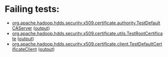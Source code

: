 # Failing tests: 

 * [org.apache.hadoop.hdds.security.x509.certificate.authority.TestDefaultCAServer](hadoop-hdds/framework/org.apache.hadoop.hdds.security.x509.certificate.authority.TestDefaultCAServer.txt) ([output](hadoop-hdds/framework/org.apache.hadoop.hdds.security.x509.certificate.authority.TestDefaultCAServer-output.txt))
 * [org.apache.hadoop.hdds.security.x509.certificate.utils.TestRootCertificate](hadoop-hdds/framework/org.apache.hadoop.hdds.security.x509.certificate.utils.TestRootCertificate.txt) ([output](hadoop-hdds/framework/org.apache.hadoop.hdds.security.x509.certificate.utils.TestRootCertificate-output.txt))
 * [org.apache.hadoop.hdds.security.x509.certificate.client.TestDefaultCertificateClient](hadoop-hdds/framework/org.apache.hadoop.hdds.security.x509.certificate.client.TestDefaultCertificateClient.txt) ([output](hadoop-hdds/framework/org.apache.hadoop.hdds.security.x509.certificate.client.TestDefaultCertificateClient-output.txt))
